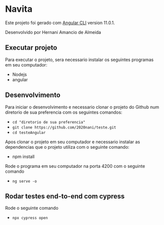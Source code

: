 # Navita

Este projeto foi gerado com [Angular CLI](https://github.com/angular/angular-cli) version 11.0.1.

Desenvolvido por Hernani Amancio de Almeida


## Executar projeto

Para executar o projeto, sera necessario instalar os seguintes programas em seu computador:

- Nodejs 
- angular

## Desenvolvimento

Para iniciar o desenvolvimento e necessario clonar o projeto do Github num diretorio de sua preferencia com os seguintes comandos:


- `cd "diretorio de sua preferencia"`
- `git clone https://github.com/2020nani/teste.git`
- `cd testeAngular`


Apos clonar o projeto em seu computador e necessario instalar as dependencias que o projeto utiliza com o seguinte comando:


- npm install

Rode o programa em seu computador na porta 4200 com o seguinte comando

- `ng serve -o`

## Rodar testes end-to-end com cypress

Rode o seguinte comando 
- `npx cypress open`


